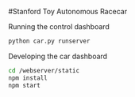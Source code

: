 #Stanford Toy Autonomous Racecar



Running the control dashboard

```sh
python car.py runserver
```

Developing the car dashboard
```sh
cd /webserver/static
npm install
npm start
```


